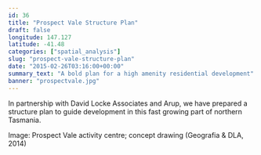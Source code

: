 ```yaml
---
id: 36
title: "Prospect Vale Structure Plan"
draft: false
longitude: 147.127
latitude: -41.48
categories: ["spatial_analysis"]
slug: "prospect-vale-structure-plan"
date: "2015-02-26T03:16:00+00:00"
summary_text: "A bold plan for a high amenity residential development"
banner: "prospectvale.jpg"
---
```


In partnership with David Locke Associates and Arup, we have prepared a structure plan to guide development in this fast growing part of northern Tasmania.

Image: Prospect Vale activity centre; concept drawing (Geografia & DLA, 2014)
